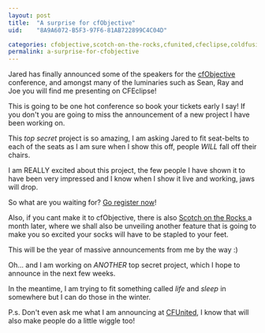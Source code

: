 ```yaml
---
layout: post
title:  "A surprise for cfObjective"
uid:	"8A9A6072-B5F3-97F6-81AB722899C4C04D"

categories: cfobjective,scotch-on-the-rocks,cfunited,cfeclipse,coldfusion,cfconferences
permalink: a-surprise-for-cfobjective
---
```

Jared has finally announced some of the speakers for the <a href="http://www.cfobjective.com/conference/index.cfm?event=page.sessions">cfObjective</a> conference, and amongst many of the luminaries such as Sean, Ray and Joe you will find me presenting on CFEclipse! 

This is going to be one hot conference so book your tickets early I say! If you don't you are going to miss the announcement of a new project I have been working on. 

This *top secret* project is so amazing, I am asking Jared to fit seat-belts to each of the seats as I am sure when I show this off, people *WILL* fall off their chairs. 

I am REALLY excited about this project, the few people I have shown it to have been very impressed and I know when I show it live and working, jaws will drop.

So what are you waiting for? <a href="http://www.cfobjective.com/conference/index.cfm?event=page.register">Go register now</a>!

Also, if you cant make it to cfObjective, there is also <a href="http://scotch.scottishcfug.com/">Scotch on the Rocks </a>a month later, where we shall also be unveiling another feature that is going to make you so excited your socks will have to be stapled to your feet. 

This will be the year of massive announcements from me by the way :)

Oh... and I am working on *ANOTHER* top secret project, which I hope to announce in the next few weeks.

In the meantime, I am trying to fit something called *life* and *sleep* in somewhere but I can do those in the winter.

P.s. Don't even ask me what I am announcing at <a href="http://cfunited.com/2007/">CFUnited</a>, I know that will also make people do a little wiggle too!